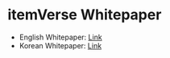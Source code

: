 # itemVerse Whitepaper

- English Whitepaper: [Link](https://github.com/itemVerse/whitepaper/blob/master/%5BEN%5DitemVerse%20Whitepaper%20v.37.pdf)
- Korean Whitepaper: [Link](https://github.com/itemVerse/whitepaper/blob/master/%5BKR%5DitemVerse%20Whitepaper%20v.37.pdf)
